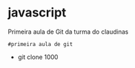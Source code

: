 # javascript
Primeira aula de Git da turma do claudinas

    #primeira aula de git

- git clone 1000 <caminho do repositorio>